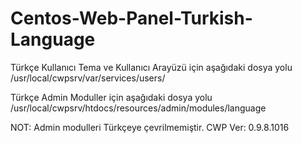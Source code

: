 # Centos-Web-Panel-Turkish-Language

Türkçe Kullanıcı Tema ve Kullanıcı Arayüzü için aşağıdaki dosya yolu
/usr/local/cwpsrv/var/services/users/

Türkçe Admin Moduller için aşağıdaki dosya yolu
/usr/local/cwpsrv/htdocs/resources/admin/modules/language

NOT: Admin modulleri Türkçeye çevrilmemiştir. 
CWP Ver: 0.9.8.1016
